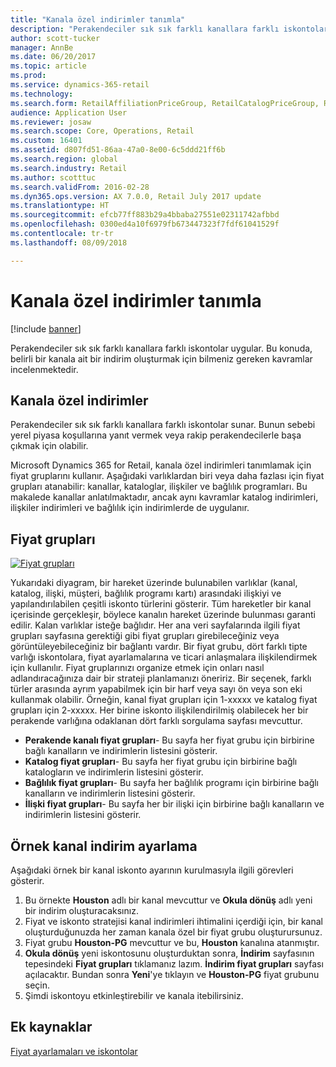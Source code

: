 ```yaml
---
title: "Kanala özel indirimler tanımla"
description: "Perakendeciler sık sık farklı kanallara farklı iskontolar uygular. Bu konuda, belirli bir kanala ait bir indirim oluşturmak için bilmeniz gereken kavramlar incelenmektedir."
author: scott-tucker
manager: AnnBe
ms.date: 06/20/2017
ms.topic: article
ms.prod: 
ms.service: dynamics-365-retail
ms.technology: 
ms.search.form: RetailAffiliationPriceGroup, RetailCatalogPriceGroup, RetailChannelPriceGroup, RetailDiscountPriceGroup, RetailDiscountPricingWorkspace, RetailPeriodicDiscount, RetailStoreItemPriceList, RetailStoreTable
audience: Application User
ms.reviewer: josaw
ms.search.scope: Core, Operations, Retail
ms.custom: 16401
ms.assetid: d807fd51-86aa-47a0-8e00-6c5ddd21ff6b
ms.search.region: global
ms.search.industry: Retail
ms.author: scotttuc
ms.search.validFrom: 2016-02-28
ms.dyn365.ops.version: AX 7.0.0, Retail July 2017 update
ms.translationtype: HT
ms.sourcegitcommit: efcb77ff883b29a4bbaba27551e02311742afbbd
ms.openlocfilehash: 0300ed4a10f6979fb673447323f7fdf61041529f
ms.contentlocale: tr-tr
ms.lasthandoff: 08/09/2018

---
```


# <a name="define-channel-specific-discounts"></a>Kanala özel indirimler tanımla

[!include [banner](includes/banner.md)]

Perakendeciler sık sık farklı kanallara farklı iskontolar uygular. Bu konuda, belirli bir kanala ait bir indirim oluşturmak için bilmeniz gereken kavramlar incelenmektedir. 

<a name="channel-specific-discounts"></a>Kanala özel indirimler
--------------------------

Perakendeciler sık sık farklı kanallara farklı iskontolar sunar. Bunun sebebi yerel piyasa koşullarına yanıt vermek veya rakip perakendecilerle başa çıkmak için olabilir.

Microsoft Dynamics 365 for Retail, kanala özel indirimleri tanımlamak için fiyat gruplarını kullanır. Aşağıdaki varlıklardan biri veya daha fazlası için fiyat grupları atanabilir: kanallar, kataloglar, ilişkiler ve bağlılık programları. Bu makalede kanallar anlatılmaktadır, ancak aynı kavramlar katalog indirimleri, ilişkiler indirimleri ve bağlılık için indirimlerde de uygulanır.

## <a name="price-groups"></a>Fiyat grupları

[![Fiyat grupları](./media/price-groups-1024x608.png)](./media/price-groups.png)

Yukarıdaki diyagram, bir hareket üzerinde bulunabilen varlıklar (kanal, katalog, ilişki, müşteri, bağlılık programı kartı) arasındaki ilişkiyi ve yapılandırılabilen çeşitli iskonto türlerini gösterir. Tüm hareketler bir kanal içerisinde gerçekleşir, böylece kanalın hareket üzerinde bulunması garanti edilir. Kalan varlıklar isteğe bağlıdır. Her ana veri sayfalarında ilgili fiyat grupları sayfasına gerektiği gibi fiyat grupları girebileceğiniz veya görüntüleyebileceğiniz bir bağlantı vardır. Bir fiyat grubu, dört farklı tipte varlığı iskontolara, fiyat ayarlamalarına ve ticari anlaşmalara ilişkilendirmek için kullanılır. Fiyat gruplarınızı organize etmek için onları nasıl adlandıracağınıza dair bir strateji planlamanızı öneririz. Bir seçenek, farklı türler arasında ayrım yapabilmek için bir harf veya sayı ön veya son eki kullanmak olabilir. Örneğin, kanal fiyat grupları için 1-xxxxx ve katalog fiyat grupları için 2-xxxxx. Her birine iskonto ilişkilendirilmiş olabilecek her bir perakende varlığına odaklanan dört farklı sorgulama sayfası mevcuttur.

-   **Perakende kanalı fiyat grupları**- Bu sayfa her fiyat grubu için birbirine bağlı kanalların ve indirimlerin listesini gösterir.
-   **Katalog fiyat grupları**- Bu sayfa her fiyat grubu için birbirine bağlı katalogların ve indirimlerin listesini gösterir.
-   **Bağlılık fiyat grupları**- Bu sayfa her bağlılık programı için birbirine bağlı kanalların ve indirimlerin listesini gösterir.
-   **İlişki fiyat grupları**- Bu sayfa her bir ilişki için birbirine bağlı kanalların ve indirimlerin listesini gösterir.

## <a name="example-channel-discount-set-up"></a>Örnek kanal indirim ayarlama
Aşağıdaki örnek bir kanal iskonto ayarının kurulmasıyla ilgili görevleri gösterir.

1.  Bu örnekte **Houston** adlı bir kanal mevcuttur ve **Okula dönüş** adlı yeni bir indirim oluşturacaksınız.
2.  Fiyat ve iskonto stratejisi kanal indirimleri ihtimalini içerdiği için, bir kanal oluşturduğunuzda her zaman kanala özel bir fiyat grubu oluşturursunuz.
3.  Fiyat grubu **Houston-PG** mevcuttur ve bu, **Houston** kanalına atanmıştır.
4.  **Okula dönüş** yeni iskontosunu oluşturduktan sonra, **İndirim** sayfasının tepesindeki **Fiyat grupları** tıklamanız lazım. **İndirim fiyat grupları** sayfası açılacaktır. Bundan sonra **Yeni**'ye tıklayın ve **Houston-PG** fiyat grubunu seçin.
5.  Şimdi iskontoyu etkinleştirebilir ve kanala itebilirsiniz.



<a name="additional-resources"></a>Ek kaynaklar
--------

[Fiyat ayarlamaları ve iskontolar](price-adjustments-discounts.md)




